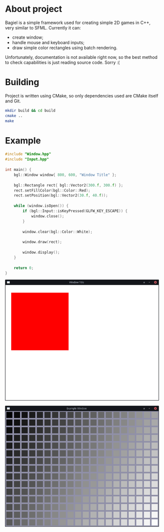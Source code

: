 # About project
Bagiel is a simple framework used for creating simple 2D games in C++, very similar to SFML.
Currently it can:
- create window;
- handle mouse and keyboard inputs;
- draw simple color rectangles using batch rendering.

Unfortunately, documentation is not available right now, so the best method to check capabilities is just reading source code. Sorry :(

# Building
Project is written using CMake, so only dependencies used are CMake itself and Git.
```bash
mkdir build && cd build
cmake ..
make
```

# Example
```C++
#include "Window.hpp"
#include "Input.hpp"

int main() {
    bgl::Window window{ 800, 600, "Window Title" };

    bgl::Rectangle rect{ bgl::Vector2(300.f, 300.f) };
    rect.setFillColor(bgl::Color::Red);
    rect.setPosition(bgl::Vector2(30.f, 40.f));

    while (window.isOpen()) {
        if (bgl::Input::isKeyPressed(GLFW_KEY_ESCAPE)) {
            window.close();
        }

        window.clear(bgl::Color::White);

        window.draw(rect);

        window.display();
    }

    return 0;
}
```

![Example 1](./md/example.png)

![Example 2](./md/example2.png)

